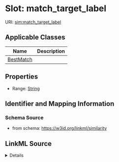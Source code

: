 # Slot: match_target_label

URI: [sim:match_target_label](https://w3id.org/linkml/similarity/match_target_label)



<!-- no inheritance hierarchy -->




## Applicable Classes

| Name | Description |
| --- | --- |
[BestMatch](BestMatch.md) | 






## Properties

* Range: [String](String.md)







## Identifier and Mapping Information







### Schema Source


* from schema: https://w3id.org/linkml/similarity




## LinkML Source

<details>
```yaml
name: match_target_label
from_schema: https://w3id.org/linkml/similarity
rank: 1000
alias: match_target_label
owner: BestMatch
domain_of:
- BestMatch
range: string

```
</details>